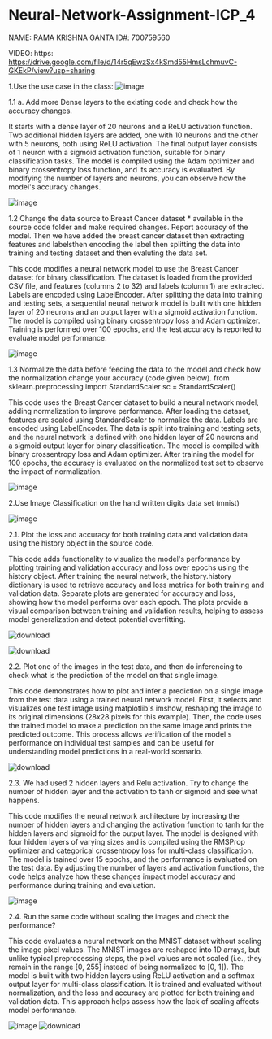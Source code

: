# Neural-Network-Assignment-ICP_4

NAME: RAMA KRISHNA GANTA ID#: 700759560

VIDEO: https: https://drive.google.com/file/d/14r5qEwzSx4kSmd55HmsLchmuvC-GKEkP/view?usp=sharing

1.Use the use case in the class: 
![image](https://github.com/user-attachments/assets/55da4d2f-ac3d-4681-9f52-e25eed4f122f)


1.1 a. Add more Dense layers to the existing code and check how the accuracy changes.

It starts with a dense layer of 20 neurons and a ReLU activation function. Two additional hidden layers are added, one with 10 neurons and the other with 5 neurons, both using ReLU activation. The final output layer consists of 1 neuron with a sigmoid activation function, suitable for binary classification tasks. The model is compiled using the Adam optimizer and binary crossentropy loss function, and its accuracy is evaluated. By modifying the number of layers and neurons, you can observe how the model's accuracy changes.

![image](https://github.com/user-attachments/assets/b5486828-8b59-46fd-9947-c30a914834c7)

1.2 Change the data source to Breast Cancer dataset * available in the source code folder and make required changes. Report accuracy of the model. Then we have added the breast cancer dataset then extracting features and labelsthen encoding the label then splitting the data into training and testing dataset and then evaluting the data set.

This code modifies a neural network model to use the Breast Cancer dataset for binary classification. The dataset is loaded from the provided CSV file, and features (columns 2 to 32) and labels (column 1) are extracted. Labels are encoded using LabelEncoder. After splitting the data into training and testing sets, a sequential neural network model is built with one hidden layer of 20 neurons and an output layer with a sigmoid activation function. The model is compiled using binary crossentropy loss and Adam optimizer. Training is performed over 100 epochs, and the test accuracy is reported to evaluate model performance.

![image](https://github.com/user-attachments/assets/1a396e7c-ee9f-47fa-862e-fef569584841)

1.3 Normalize the data before feeding the data to the model and check how the normalization change your
accuracy (code given below).
from sklearn.preprocessing import StandardScaler
sc = StandardScaler()

This code uses the Breast Cancer dataset to build a neural network model, adding normalization to improve performance. After loading the dataset, features are scaled using StandardScaler to normalize the data. Labels are encoded using LabelEncoder. The data is split into training and testing sets, and the neural network is defined with one hidden layer of 20 neurons and a sigmoid output layer for binary classification. The model is compiled with binary crossentropy loss and Adam optimizer. After training the model for 100 epochs, the accuracy is evaluated on the normalized test set to observe the impact of normalization.

![image](https://github.com/user-attachments/assets/6b8eaf65-7d34-46cc-bf96-2e90c0da3f03)

2.Use Image Classification on the hand written digits data set (mnist)

![image](https://github.com/user-attachments/assets/106f8d09-0bfa-4a9d-b4aa-e6664ee95812)


2.1. Plot the loss and accuracy for both training data and validation data using the history object in the source
code.

This code adds functionality to visualize the model's performance by plotting training and validation accuracy and loss over epochs using the history object. After training the neural network, the history.history dictionary is used to retrieve accuracy and loss metrics for both training and validation data. Separate plots are generated for accuracy and loss, showing how the model performs over each epoch. The plots provide a visual comparison between training and validation results, helping to assess model generalization and detect potential overfitting.

![download](https://github.com/user-attachments/assets/ea0042a0-d717-4451-88bb-fd5e9376955e)

![download](https://github.com/user-attachments/assets/77601238-1988-437d-8b02-23f939697501)

2.2. Plot one of the images in the test data, and then do inferencing to check what is the prediction of the model
on that single image.

This code demonstrates how to plot and infer a prediction on a single image from the test data using a trained neural network model. First, it selects and visualizes one test image using matplotlib's imshow, reshaping the image to its original dimensions (28x28 pixels for this example). Then, the code uses the trained model to make a prediction on the same image and prints the predicted outcome. This process allows verification of the model's performance on individual test samples and can be useful for understanding model predictions in a real-world scenario.

![download](https://github.com/user-attachments/assets/1a102738-56c2-4ed2-ae44-e0a2edd209ed)


2.3. We had used 2 hidden layers and Relu activation. Try to change the number of hidden layer and the
activation to tanh or sigmoid and see what happens.

This code modifies the neural network architecture by increasing the number of hidden layers and changing the activation function to tanh for the hidden layers and sigmoid for the output layer. The model is designed with four hidden layers of varying sizes and is compiled using the RMSProp optimizer and categorical crossentropy loss for multi-class classification. The model is trained over 15 epochs, and the performance is evaluated on the test data. By adjusting the number of layers and activation functions, the code helps analyze how these changes impact model accuracy and performance during training and evaluation.

![image](https://github.com/user-attachments/assets/499f45dc-c54f-4312-8ed9-70d56ca0161f)

2.4. Run the same code without scaling the images and check the performance?

This code evaluates a neural network on the MNIST dataset without scaling the image pixel values. The MNIST images are reshaped into 1D arrays, but unlike typical preprocessing steps, the pixel values are not scaled (i.e., they remain in the range [0, 255] instead of being normalized to [0, 1]). The model is built with two hidden layers using ReLU activation and a softmax output layer for multi-class classification. It is trained and evaluated without normalization, and the loss and accuracy are plotted for both training and validation data. This approach helps assess how the lack of scaling affects model performance.

![image](https://github.com/user-attachments/assets/66781d54-99d5-440c-b730-2ae233458358)
![download](https://github.com/user-attachments/assets/e28ef9ff-00d7-4ed4-87dc-bbcb5f5b8fac)

